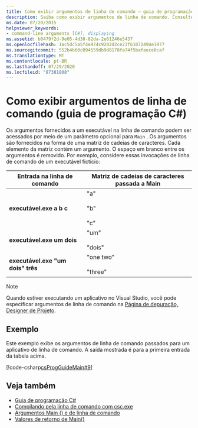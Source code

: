 ```yaml
---
title: Como exibir argumentos de linha de comando – guia de programação C#
description: Saiba como exibir argumentos de linha de comando. Consulte um exemplo de código e exiba recursos adicionais disponíveis.
ms.date: 07/20/2015
helpviewer_keywords:
- command-line arguments [C#], displaying
ms.assetid: b8479f2d-9e05-4d38-82da-2e61246e5437
ms.openlocfilehash: 1ac5dc5a5f4e974c9202d2ce23f61071494e1977
ms.sourcegitcommit: 552b4b60c094559db9d8178fa74f5bafaece0caf
ms.translationtype: MT
ms.contentlocale: pt-BR
ms.lasthandoff: 07/29/2020
ms.locfileid: "87381808"
---
```

# <a name="how-to-display-command-line-arguments-c-programming-guide"></a>Como exibir argumentos de linha de comando (guia de programação C#)
Os argumentos fornecidos a um executável na linha de comando podem ser acessados por meio de um parâmetro opcional para `Main` . Os argumentos são fornecidos na forma de uma matriz de cadeias de caracteres. Cada elemento da matriz contém um argumento. O espaço em branco entre os argumentos é removido. Por exemplo, considere essas invocações de linha de comando de um executável fictício:  
  
|Entrada na linha de comando|Matriz de cadeias de caracteres passada a Main|  
|----------------------------|-------------------------------------|  
|**executável.exe a b c**|"a"<br /><br /> "b"<br /><br /> "c"|  
|**executável.exe um dois**|"um"<br /><br /> "dois"|  
|**executável.exe "um dois" três**|"one two"<br /><br /> "three"|  
  
> [!NOTE]
> Quando estiver executando um aplicativo no Visual Studio, você pode especificar argumentos de linha de comando na [Página de depuração, Designer de Projeto](/visualstudio/ide/reference/debug-page-project-designer).  
  
## <a name="example"></a>Exemplo  
 Este exemplo exibe os argumentos de linha de comando passados para um aplicativo de linha de comando. A saída mostrada é para a primeira entrada da tabela acima.  
  
 [!code-csharp[csProgGuideMain#9](~/samples/snippets/csharp/VS_Snippets_VBCSharp/csProgGuideMain/CS/Class1.cs#9)]  
  
## <a name="see-also"></a>Veja também

- [Guia de programação C#](../index.md)
- [Compilando pela linha de comando com csc.exe](../../language-reference/compiler-options/command-line-building-with-csc-exe.md)
- [Argumentos Main () e de linha de comando](./index.md)
- [Valores de retorno de Main()](./main-return-values.md)
